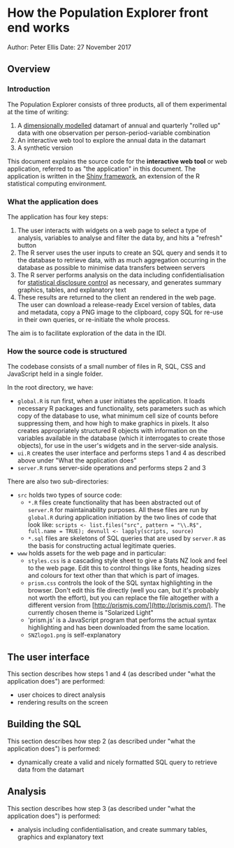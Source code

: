 # How the Population Explorer front end works

Author: Peter Ellis
Date:   27 November 2017

## Overview

### Introduction

The Population Explorer consists of three products, all of them experimental at the time of writing:

1. A [dimensionally modelled](http://www.kimballgroup.com/data-warehouse-business-intelligence-resources/kimball-techniques/dimensional-modeling-techniques/) datamart of annual and quarterly "rolled up" data with one observation per person-period-variable combination
2. An interactive web tool to explore the annual data in the datamart
3. A synthetic version 

This document explains the source code for the **interactive web tool** or web application, referred to as "the application" in this document.  The application is written in the [Shiny framework](https://shiny.rstudio.com/), an extension of the R statistical computing environment.

### What the application does

The application has four key steps:

1. The user interacts with widgets on a web page to select a type of analysis, variables to analyse and filter the data by, and hits a "refresh" button
2. The R server uses the user inputs to create an SQL query and sends it to the database to retrieve data, with as much aggregation occurring in the database as possible to minimise data transfers between servers
3. The R server performs analysis on the data including confidentialisation for [statistical disclosure control](https://en.wikipedia.org/wiki/Statistical_disclosure_control) as necessary, and generates summary graphics, tables, and explanatory text
4. These results are returned to the client an rendered in the web page.  The user can download a release-ready Excel version of tables, data and metadata, copy a PNG image to the clipboard, copy SQL for re-use in their own queries, or re-initiate the whole process.

The aim is to facilitate exploration of the data in the IDI.

### How the source code is structured

The codebase consists of a small number of files in R, SQL, CSS and JavaScript held in a single folder.

In the root directory, we have:

- `global.R` is run first, when a user initiates the application.  It loads necessary R packages and functionality, sets parameters such as which copy of the database to use, what minimum cell size of counts before suppressing them, and how high to make graphics in pixels.  It also creates appropriately structured R objects with information on the variables available in the database (which it interrogates to create those objects), for use in the user's widgets and in the server-side analysis.
- `ui.R` creates the user interface and performs steps 1 and 4 as described above under "What the application does"
- `server.R` runs server-side operations and performs steps 2 and 3

There are also two sub-directories:

- `src` holds two types of source code:
    - `*.R` files create functionality that has been abstracted out of `server.R` for maintainability purposes.  All these files are run by `global.R` during application initiation by the two lines of code that look like: `scripts <- list.files("src", pattern = "\\.R$", full.name = TRUE); devnull <- lapply(scripts, source)`
	- `*.sql` files are skeletons of SQL queries that are used by `server.R` as the basis for constructing actual legitimate queries.
- `www` holds assets for the web page and in particular:
    - `styles.css` is a cascading style sheet to give a Stats NZ look and feel to the web page.  Edit this to control things like fonts, heading sizes and colours for text other than that which is part of images.
	- `prism.css` controls the look of the SQL syntax highlighting in the browser.  Don't edit this file directly (well you can, but it's probably not worth the effort), but you can replace the file altogether with a different version from [http://prismjs.com/](http://prismjs.com/).  The currently chosen theme is "Solarized Light"
	- 'prism.js' is a JavaScript program that performs the actual syntax highlighting and has been downloaded from the same location.  
	- `SNZlogo1.png` is self-explanatory

## The user interface

This section describes how steps 1 and 4 (as described under "what the application does") are performed:

- user choices to direct analysis
- rendering results on the screen

## Building the SQL

This section describes how step 2  (as described under "what the application does") is performed:

- dynamically create a valid and nicely formatted SQL query to retrieve data from the datamart

## Analysis

This section describes how step 3 (as described under "what the application does") is performed:

- analysis including confidentialisation, and create summary tables, graphics and explanatory text






